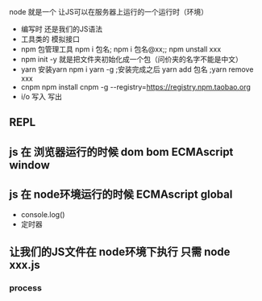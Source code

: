 node 就是一个 让JS可以在服务器上运行的一个运行时（环境）

- 编写时 还是我们的JS语法
- 工具类的  模拟接口
- npm 包管理工具  npm i 包名;   npm i 包名@xx;;   npm  unstall xxx
- npm  init -y 就是把文件夹初始化成一个包（问价夹的名字不能是中文）
- yarn     安装yarn  npm i yarn -g    ;安装完成之后  yarn add 包名   ;yarn remove xxx
- cnpm   npm install cnpm -g --registry=https://registry.npm.taobao.org
- i/o  写入 写出

## REPL

## js 在 浏览器运行的时候  dom bom  ECMAscript     window
## js 在 node环境运行的时候  ECMAscript            global

- console.log()
- 定时器

## 让我们的JS文件在 node环境下执行  只需 node  xxx.js

### process